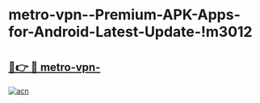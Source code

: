 # metro-vpn--Premium-APK-Apps-for-Android-Latest-Update-!m3012

# <h2><a href="https://gcj8gu.esa.edu.pl?title=metro-vpn-&ref=m3012">🔗👉 🔴 metro-vpn-</a></h2>

[![acn](https://github.com/user-attachments/assets/0f9c940e-d8b0-45ae-aac7-cd30a18b3e1c)](https://gcj8gu.esa.edu.pl?title=metro-vpn-&ref=m3012)

